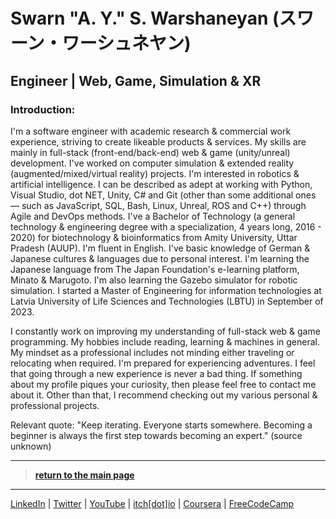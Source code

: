 # Swarn "A. Y." S. Warshaneyan (スワーン・ワーシュネヤン)

## Engineer | Web, Game, Simulation & XR

### Introduction:

I'm a software engineer with academic research & commercial work experience, striving to create likeable products & services. My skills are mainly in full-stack (front-end/back-end) web & game (unity/unreal) development. I've worked on computer simulation & extended reality (augmented/mixed/virtual reality) projects. I'm interested in robotics & artificial intelligence. I can be described as adept at working with Python, Visual Studio, dot NET, Unity, C# and Git (other than some additional ones — such as JavaScript, SQL, Bash, Linux, Unreal, ROS and C++) through Agile and DevOps methods. I've a Bachelor of Technology (a general technology & engineering degree with a specialization, 4 years long, 2016 - 2020) for biotechnology & bioinformatics from Amity University, Uttar Pradesh (AUUP). I'm fluent in English. I've basic knowledge of German & Japanese cultures & languages due to personal interest. I'm learning the Japanese language from The Japan Foundation's e-learning platform, Minato & Marugoto. I'm also learning the Gazebo simulator for robotic simulation. I started a Master of Engineering for information technologies at Latvia University of Life Sciences and Technologies (LBTU) in September of 2023. 

I constantly work on improving my understanding of full-stack web & game programming. My hobbies include reading, learning & machines in general. My mindset as a professional includes not minding either traveling or relocating when required. I'm prepared for experiencing adventures. I feel that going through a new experience is never a bad thing. If something about my profile piques your curiosity, then please feel free to contact me about it. Other than that, I recommend checking out my various personal & professional projects. 

Relevant quote: "Keep iterating. Everyone starts somewhere. Becoming a beginner is always the first step towards becoming an expert." (source unknown)

------------

> [**return to the main page**](https://ahiyantra.github.io)

------------

[LinkedIn](https://www.linkedin.com/in/ahiyantra/) | [Twitter](https://twitter.com/ahiyantra) | [YouTube](https://www.youtube.com/channel/UCvqX8LLwojuty35CrIlRBVQ) | [itch[dot]io](https://ahiyantra.itch.io/) | [Coursera](https://www.coursera.org/user/2657076618258e21a915c1260c029e6c) | [FreeCodeCamp](https://www.freecodecamp.org/ahiyantra)
